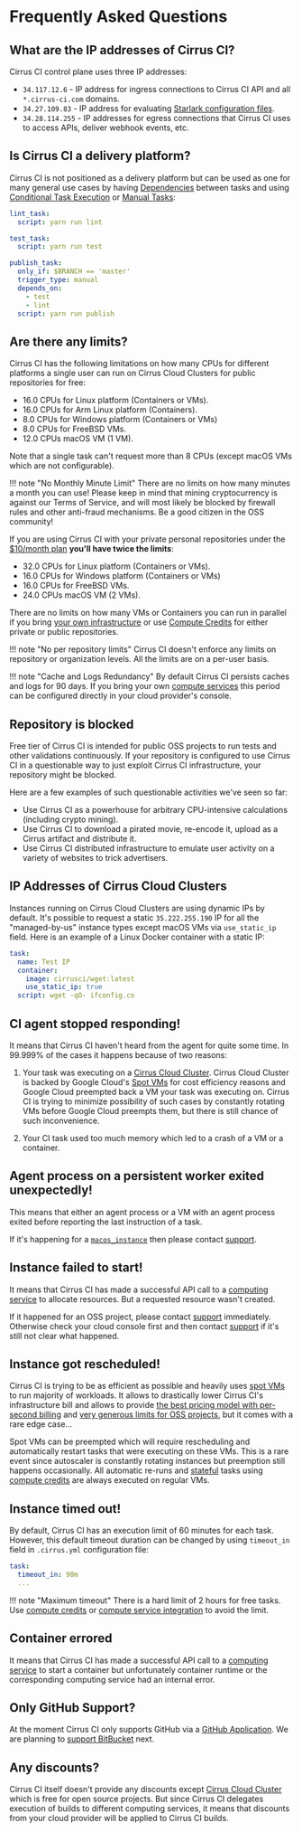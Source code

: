 # Frequently Asked Questions

## What are the IP addresses of Cirrus CI?

Cirrus CI control plane uses three IP addresses:

* `34.117.12.6` - IP address for ingress connections to Cirrus CI API and all `*.cirrus-ci.com` domains.
* `34.27.109.83` - IP address for evaluating [Starlark configuration files](guide/programming-tasks.md).
* `34.28.114.255` - IP addresses for egress connections that Cirrus CI uses to access APIs, deliver webhook events, etc.

## Is Cirrus CI a delivery platform?

Cirrus CI is not positioned as a delivery platform but can be used as one for many general use cases by having 
[Dependencies](guide/writing-tasks.md#dependencies) between tasks and using [Conditional Task Execution](guide/writing-tasks.md#conditional-task-execution)
or [Manual Tasks](guide/writing-tasks.md#manual-tasks):

```yaml
lint_task:
  script: yarn run lint

test_task:
  script: yarn run test

publish_task:
  only_if: $BRANCH == 'master'
  trigger_type: manual
  depends_on: 
    - test
    - lint
  script: yarn run publish
```

## Are there any limits?

Cirrus CI has the following limitations on how many CPUs for different platforms a single user can run on Cirrus Cloud Clusters
for public repositories for free:

* 16.0 CPUs for Linux platform (Containers or VMs).
* 16.0 CPUs for Arm Linux platform (Containers).
* 8.0 CPUs for Windows platform (Containers or VMs)
* 8.0 CPUs for FreeBSD VMs.
* 12.0 CPUs macOS VM (1 VM).

Note that a single task can't request more than 8 CPUs (except macOS VMs which are not configurable).

!!! note "No Monthly Minute Limit"
    There are no limits on how many minutes a month you can use! Please keep in mind that mining cryptocurrency is against our Terms of Service, and will most likely be blocked by firewall rules and other anti-fraud mechanisms. Be a good citizen in the OSS community!

If you are using Cirrus CI with your private personal repositories under the [$10/month plan](https://github.com/marketplace/cirrus-ci/plan/MDIyOk1hcmtldHBsYWNlTGlzdGluZ1BsYW45OTI=#pricing-and-setup)
**you'll have twice the limits**:

* 32.0 CPUs for Linux platform (Containers or VMs).
* 16.0 CPUs for Windows platform (Containers or VMs)
* 16.0 CPUs for FreeBSD VMs.
* 24.0 CPUs macOS VM (2 VMs).

There are no limits on how many VMs or Containers you can run in parallel if you bring [your own infrastructure](guide/supported-computing-services.md)
or use [Compute Credits](pricing.md#compute-credits) for either private or public repositories.

!!! note "No per repository limits"
    Cirrus CI doesn't enforce any limits on repository or organization levels. All the limits are on a per-user basis.
    
!!! note "Cache and Logs Redundancy"
    By default Cirrus CI persists caches and logs for 90 days. If you bring your own [compute services](guide/supported-computing-services.md)
    this period can be configured directly in your cloud provider's console.

## Repository is blocked

Free tier of Cirrus CI is intended for public OSS projects to run tests and other validations continuously.
If your repository is configured to use Cirrus CI in a questionable way to just exploit Cirrus CI infrastructure,
your repository might be blocked.

Here are a few examples of such questionable activities we've seen so far:

* Use Cirrus CI as a powerhouse for arbitrary CPU-intensive calculations (including crypto mining).
* Use Cirrus CI to download a pirated movie, re-encode it, upload as a Cirrus artifact and distribute it.
* Use Cirrus CI distributed infrastructure to emulate user activity on a variety of websites to trick advertisers.

## IP Addresses of Cirrus Cloud Clusters

Instances running on Cirrus Cloud Clusters are using dynamic IPs by default. It's possible to request
a static `35.222.255.190` IP for all the "managed-by-us" instance types except macOS VMs via `use_static_ip` field.
Here is an example of a Linux Docker container with a static IP:

```yaml
task:
  name: Test IP
  container:
    image: cirrusci/wget:latest
    use_static_ip: true
  script: wget -qO- ifconfig.co
```

## CI agent stopped responding!

It means that Cirrus CI haven't heard from the agent for quite some time. In 99.999% of the cases 
it happens because of two reasons:

1. Your task was executing on a [Cirrus Cloud Cluster](guide/supported-computing-services.md#cirrus-cloud-clusters). Cirrus Cloud Cluster 
   is backed by Google Cloud's [Spot VMs](https://cloud.google.com/compute/docs/instances/spot) for cost efficiency reasons and
   Google Cloud preempted back a VM your task was executing on. Cirrus CI is trying to minimize possibility of such cases 
   by constantly rotating VMs before Google Cloud preempts them, but there is still chance of such inconvenience.

2. Your CI task used too much memory which led to a crash of a VM or a container.

## Agent process on a persistent worker exited unexpectedly!

This means that either an agent process or a VM with an agent process exited before reporting the last instruction of a task.

If it's happening for a [`macos_instance`](guide/macOS.md) then please contact [support](support.md).

## Instance failed to start!

It means that Cirrus CI has made a successful API call to a [computing service](guide/supported-computing-services.md) 
to allocate resources. But a requested resource wasn't created. 

If it happened for an OSS project, please contact [support](support.md) immediately. Otherwise check your cloud console first 
and then contact [support](support.md) if it's still not clear what happened. 

## Instance got rescheduled!

Cirrus CI is trying to be as efficient as possible and heavily uses [spot VMs](https://cloud.google.com/compute/docs/instances/spot) to run majority
of workloads. It allows to drastically lower Cirrus CI's infrastructure bill and allows to provide [the best pricing model with per-second billing](pricing.md)
and [very generous limits for OSS projects](#are-there-any-limits), but it comes with a rare edge case... 

Spot VMs can be preempted which will require rescheduling and automatically restart tasks that were executing on these VMs. 
This is a rare event since autoscaler is constantly rotating instances but preemption still happens occasionally. 
All automatic re-runs and [stateful](guide/writing-tasks.md#stateful-tasks) tasks using [compute credits](pricing.md#compute-credits)
are always executed on regular VMs.

## Instance timed out!

By default, Cirrus CI has an execution limit of 60 minutes for each task. However, this default timeout duration can be changed
by using `timeout_in` field in `.cirrus.yml` configuration file:

```yaml
task: 
  timeout_in: 90m
  ...
```

!!! note "Maximum timeout"
    There is a hard limit of 2 hours for free tasks. Use [compute credits](pricing.md#compute-credits) or
    [compute service integration](guide/supported-computing-services.md) to avoid the limit.

## Container errored

It means that Cirrus CI has made a successful API call to a [computing service](guide/supported-computing-services.md)
to start a container but unfortunately container runtime or the corresponding computing service had an internal error.

## Only GitHub Support?

At the moment Cirrus CI only supports GitHub via a [GitHub Application](https://github.com/apps/cirrus-ci). We are planning
to [support BitBucket](https://github.com/cirruslabs/cirrus-ci-docs/issues/9) next. 

## Any discounts?

Cirrus CI itself doesn't provide any discounts except [Cirrus Cloud Cluster](guide/supported-computing-services.md#cirrus-cloud-clusters) 
which is free for open source projects. But since Cirrus CI delegates execution of builds to different computing services,
it means that discounts from your cloud provider will be applied to Cirrus CI builds.
